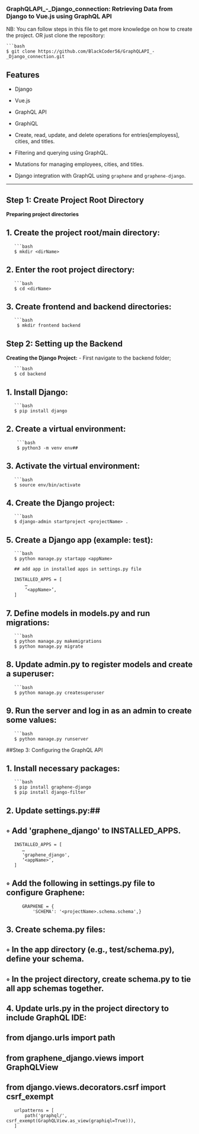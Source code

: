 ### GraphQLAPI_-_Django_connection: Retrieving Data from Django to Vue.js using GraphQL API

NB: You can follow steps in this file to get more knowledge on how to create the project. OR just clone the repository:

    ```bash
    $ git clone https://github.com/BlackCoder56/GraphQLAPI_-_Django_connection.git

## Features
- Django
- Vue.js
- GraphQL API
- GraphiQL

- Create, read, update, and delete operations for entries[employess], cities, and titles.
- Filtering and querying using GraphQL.
- Mutations for managing employees, cities, and titles.
- Django integration with GraphQL using `graphene` and `graphene-django`.


---

## Step 1: Create Project Root Directory
**Preparing project directories**
##    1. Create the project root/main directory:    

       ```bash       
       $ mkdir <dirName>

##    2. Enter the root project directory:

       ```bash       
       $ cd <dirName>

##    3. Create frontend and backend directories:

       ```bash      
        $ mkdir frontend backend

##  Step 2: Setting up the Backend
**Creating the Django Project:**
            - First navigate to the backend folder;

       ```bash
       $ cd backend

##    1. Install Django:

       ```bash     
       $ pip install django

##    2. Create a virtual environment:

        ```bash
        $ python3 -m venv env##

##    3. Activate the virtual environment:

       ```bash
       $ source env/bin/activate

##    4. Create the Django project:

       ```bash
       $ django-admin startproject <projectName> .

##    5. Create a Django app (example: test):
       
       ```bash
       $ python manage.py startapp <appName>

       ## add app in installed apps in settings.py file

       INSTALLED_APPS = [
           …
           ‘<appName>’,
       ]
       
##    7. Define models in models.py and run migrations:
       
       ```bash
       $ python manage.py makemigrations
       $ python manage.py migrate

##    8. Update admin.py to register models and create a superuser:

       ```bash
       $ python manage.py createsuperuser

##    9. Run the server and log in as an admin to create some values:

       ```bash
       $ python manage.py runserver

##Step 3: Configuring the GraphQL API

##    1. Install necessary packages:

       ```bash       
       $ pip install graphene-django
       $ pip install django-filter

##    2. Update settings.py:##
##        ◦ Add 'graphene_django' to INSTALLED_APPS.

       INSTALLED_APPS = [
          …
          'graphene_django',
          ‘<appName>’,
       ]

##        ◦ Add the following in settings.py file to configure Graphene:
         
          GRAPHENE = {
              'SCHEMA': '<projectName>.schema.schema',}

##    3. Create schema.py files:
##        ◦ In the app directory (e.g., test/schema.py), define your schema.
##        ◦ In the project directory, create schema.py to tie all app schemas together.

##    4. Update urls.py in the project directory to include GraphQL IDE:
       
##       from django.urls import path
##       from graphene_django.views import GraphQLView
##       from django.views.decorators.csrf import csrf_exempt
       
       urlpatterns = [
           path('graphql/', csrf_exempt(GraphQLView.as_view(graphiql=True))),
       ]
